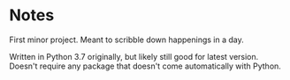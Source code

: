 # Notes
First minor project. Meant to scribble down happenings in a day.

Written in Python 3.7 originally, but likely still good for latest version. Doesn't require any package that doesn't come automatically with Python.
